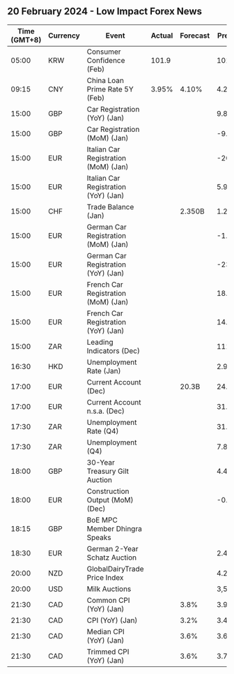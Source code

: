 ## 20 February 2024 - Low Impact Forex News

| Time (GMT+8) | Currency | Event | Actual | Forecast | Previous |
|------|----------|-------|--------|----------|----------|
| 05:00 | KRW | Consumer Confidence (Feb) | 101.9 |  | 101.6 |
| 09:15 | CNY | China Loan Prime Rate 5Y (Feb) | 3.95% | 4.10% | 4.20% |
| 15:00 | GBP | Car Registration (YoY) (Jan) |  |  | 9.8% |
| 15:00 | GBP | Car Registration (MoM) (Jan) |  |  | -9.9% |
| 15:00 | EUR | Italian Car Registration (MoM) (Jan) |  |  | -20.2% |
| 15:00 | EUR | Italian Car Registration (YoY) (Jan) |  |  | 5.9% |
| 15:00 | CHF | Trade Balance (Jan) |  | 2.350B | 1.248B |
| 15:00 | EUR | German Car Registration (MoM) (Jan) |  |  | -1.6% |
| 15:00 | EUR | German Car Registration (YoY) (Jan) |  |  | -23.0% |
| 15:00 | EUR | French Car Registration (MoM) (Jan) |  |  | 18.5% |
| 15:00 | EUR | French Car Registration (YoY) (Jan) |  |  | 14.5% |
| 15:00 | ZAR | Leading Indicators (Dec) |  |  | 111.80% |
| 16:30 | HKD | Unemployment Rate (Jan) |  |  | 2.9% |
| 17:00 | EUR | Current Account (Dec) |  | 20.3B | 24.6B |
| 17:00 | EUR | Current Account n.s.a. (Dec) |  |  | 31.7B |
| 17:30 | ZAR | Unemployment Rate (Q4) |  |  | 31.90% |
| 17:30 | ZAR | Unemployment (Q4) |  |  | 7.849M |
| 18:00 | GBP | 30-Year Treasury Gilt Auction |  |  | 4.430% |
| 18:00 | EUR | Construction Output (MoM) (Dec) |  |  | -0.98% |
| 18:15 | GBP | BoE MPC Member Dhingra Speaks |  |  |  |
| 18:30 | EUR | German 2-Year Schatz Auction |  |  | 2.490% |
| 20:00 | NZD | GlobalDairyTrade Price Index |  |  | 4.2% |
| 20:00 | USD | Milk Auctions |  |  | 3,571.0 |
| 21:30 | CAD | Common CPI (YoY) (Jan) |  | 3.8% | 3.9% |
| 21:30 | CAD | CPI (YoY) (Jan) |  | 3.2% | 3.4% |
| 21:30 | CAD | Median CPI (YoY) (Jan) |  | 3.6% | 3.6% |
| 21:30 | CAD | Trimmed CPI (YoY) (Jan) |  | 3.6% | 3.7% |
